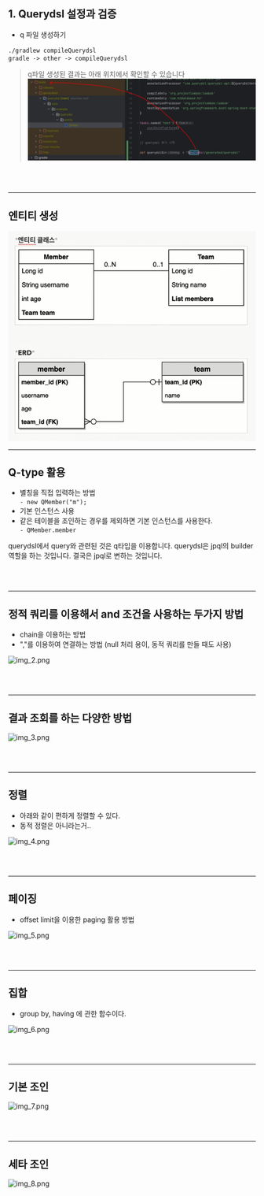 ## 1. Querydsl 설정과 검증


- q 파일 생성하기
```
./gradlew compileQuerydsl
gradle -> other -> compileQuerydsl
```

> q파일 생성된 결과는 아래 위치에서 확인할 수 있습니다
![img.png](img.png)

<br/><br/>

---
## 엔티티 생성
![img_1.png](img_1.png)


---
## Q-type 활용
  - 별칭을 직접 입력하는 방법<br/>
```- new QMember("m");```
  - 기본 인스턴스 사용 
  - 같은 테이블을 조인하는 경우를 제외하면 기본 인스턴스를 사용한다.<br/>
```- QMember.member```

querydsl에서 query와 관련된 것은 q타입을 이용합니다.
querydsl은 jpql의 builder 역할을 하는 것입니다.
결국은 jpql로 변하는 것입니다.


<br/><br/>

---
## 정적 쿼리를 이용해서 and 조건을 사용하는 두가지 방법
  - chain을 이용하는 방법
  - ","를 이용하여 연결하는 방법 (null 처리 용이, 동적 쿼리를 만들 때도 사용)

![img_2.png](img_2.png)


<br/><br/>

---
## 결과 조회를 하는 다양한 방법

![img_3.png](img_3.png)



<br/><br/>

---
## 정렬
 - 아래와 같이 편하게 정렬할 수 있다.
 - 동적 정렬은 아니라는거..

![img_4.png](img_4.png)

<br/><br/>

---
## 페이징
 - offset limit을 이용한 paging 활용 방법

![img_5.png](img_5.png)

<br/><br/>

---
## 집합
 - group by, having 에 관한 함수이다.

![img_6.png](img_6.png)


<br/><br/>

---
## 기본 조인

![img_7.png](img_7.png)


<br/><br/>

---
## 세타 조인

![img_8.png](img_8.png)
